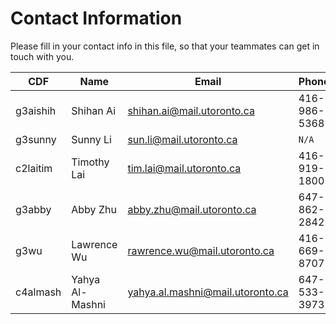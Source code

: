 # Contact Information

Please fill in your contact info in this file, so that your teammates can get in touch with you.

| CDF           | Name             | Email                           | Phone             |
| ------------- | ---------------- | ------------------------------- | ----------------- |
| g3aishih      | Shihan Ai        | shihan.ai@mail.utoronto.ca      | 416-986-5368      |
| g3sunny       | Sunny Li         | sun.li@mail.utoronto.ca         | `N/A `            |
| c2laitim      | Timothy Lai      | tim.lai@mail.utoronto.ca        | 416-919-1800      |
| g3abby        | Abby Zhu         | abby.zhu@mail.utoronto.ca       | 647-862-2842      |
| g3wu          | Lawrence Wu      | rawrence.wu@mail.utoronto.ca    | 416-669-8707      |
| c4almash      | Yahya Al-Mashni  | yahya.al.mashni@mail.utoronto.ca| 647-533-3973      |

